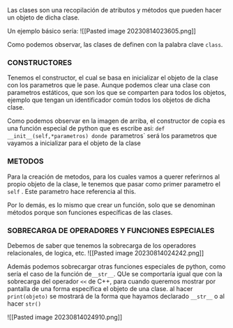 Las clases son una recopilación de atributos y métodos que pueden hacer un objeto de dicha clase.

Un ejemplo básico sería:
![[Pasted image 20230814023605.png]]

Como podemos observar, las clases de definen con la palabra clave `class`.

### CONSTRUCTORES

Tenemos el constructor, el cual se basa en inicializar el objeto de la clase con los parametros que le pase. Aunque podemos clear una clase con parametros estáticos, que son los que se comparten para todos los objetos, ejemplo que tengan un identificador común todos los objetos de dicha clase.

Como podemos observar en la imagen de arriba, el constructor de copia es una función especial de python que es escribe asi:
`def __init__(self,*parametros)
donde `parametros` será los parametros que vayamos a inicializar para el objeto de la clase

### METODOS

Para la creación de metodos, para los cuales vamos a querer referirnos al propio objeto de la clase, le tenemos que pasar como primer parametro el `self` . Este parametro hace referencia al this.

Por lo demás, es lo mismo que crear un función, solo que se denominan métodos porque son funciones específicas de las clases.

### SOBRECARGA DE OPERADORES Y FUNCIONES ESPECIALES

Debemos de saber que tenemos la sobrecarga de los operadores relacionales, de logica, etc.
![[Pasted image 20230814024242.png]]

Además podemos sobrecargar otras funciones especiales de python, como sería el caso de la función de` __str__ `. QUe se comportaría igual que con la sobrecarga del operador `<<` de C++, para cuando queremos mostrar por pantalla de una forma específica el objeto de una clase.
al hacer `print(objeto)` se mostrará de la forma que hayamos declarado `__str__` o al hacer `str()` 


![[Pasted image 20230814024910.png]]

